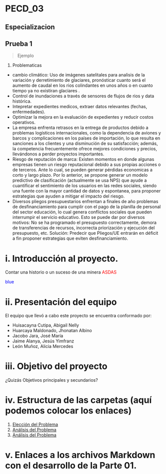 # PECD_03
## Especializacion
## Prueba 1

> Ejemplo

1. Problematicas
- cambio climático: Uso de imágenes satelitales para analisis de la variación y derretimiento de glaciares, pronósticar cuanto será el aumento de caudal en los rios colindantes en unos años o en cuanto tiempo ya no existiran glaciares .
- Control de inundaciones a través de sensores de flujos de rios y data histórica.
- Intepretar expedientes medicos, extraer datos relevantes (fechas, enfermedades).
- Optimizar la mejora en la evaluación de expedientes y reducir costos operativos.
- La empresa enfrenta retrasos en la entrega de productos debido a problemas logísticos internacionales, como la dependencia de aviones y barcos y complicaciones en los países de importación, lo que resulta en sanciones a los clientes y una disminución de su satisfacción; además, la competencia frecuentemente ofrece mejores condiciones y precios, llevándonos a perder proyectos importantes.
- Riesgo de reputación de marca: Existen momentos en donde algunas empresas tienen un riesgo reputacional debido a sus propias acciones o de terceros. Ante lo cual, se   pueden generar pérdidas economicas a corto y largo plazo. Por lo anterior, se propone generar un modelo predictivo de clasificación (actualmente se usa NPS) que      ayude a cuantificar el sentimiento de los usuarios en las redes sociales, siendo una fuente con la mayor cantidad de datos y espontanea, para proponer estrategias que   ayuden a mitigar el impacto del riesgo.
- Diversos pliegos presupuestarios enfrentan a finales de año problemas de desfinanciamiento para cumplir con el pago de la planilla de personal del sector educación, lo cual genera conflictos sociales que pueden interrumpir el servicio educativo. Esto se puede dar por diversos motivos: No se ha programado el presupuesto correctamente, demora de transferencias de recursos, incorrecta priorización y ejecución del presupuesto, etc. Solución: Predecir que Pliegos/UE entrarán en déficit a fin proponer estrategias que eviten desfinanciamiento.


# i. Introducción al proyecto.
Contar una historio o un suceso de una minera
<span style="color:red"> ASDAS </span>

<span style="color:blue"> blue </span> 

# ii. Presentación del equipo
El equipo que llevó a cabo este proyecto se encuentra conformado por:
* Huisacayna Cutipa, Abigail Nelly 
* Huarcaya Maldonado, Jhonatan Albino
* Jacobo Jara, José María
* Jaime Alanya, Jesús Yimfranz
* León Muñoz, Alicia Mercedes

# iii. Objetivo del proyecto

¿Quizás Objetivos principales y secundarios?

# iv. Estructura de las carpetas (aquí podemos colocar los enlaces)
1. [Elección del Problema](https://github.com/jomjac/PECD_03/blob/main/1.%20Elecci%C3%B3n%20del%20Problema.md "1. Elección del Problema.md")
2. [Análisis del Problema](https://github.com/jomjac/PECD_03/blob/main/2.%20An%C3%A1lisis%20del%20Problema.md "2. Análisis del Problema.md")
3. [Análisis del Problema](https://github.com/jomjac/PECD_03/blob/main/3.%20Propuesta%20del%20Caso%20de%20Negocio.md "3. Propuesta del Caso de Negocio.md")
# v. Enlaces a los archivos Markdown con el desarrollo de la Parte 01.
